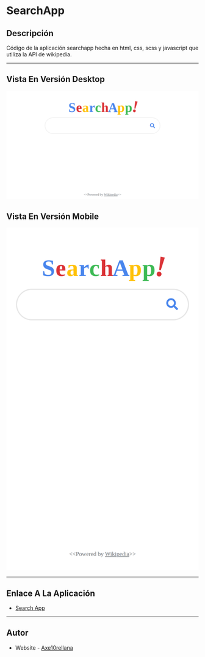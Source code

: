 # SearchApp

## Descripción

Código de la aplicación searchapp hecha en html, css, scss y javascript que utiliza la API de wikipedia.

---

## Vista En Versión Desktop

![Vista_En_Versión_Desktop](searchapp/assets/desktop-preview.jpg)

## Vista En Versión Mobile

![Vista_En_Versión_Mobile](searchapp/assets/mobile-design.jpg)

---

## Enlace A La Aplicación

- [Search App](https://axe10rellana.github.io/searchapp/searchapp/)

---

## Autor

- Website - [Axe10rellana](https://axe10rellana.github.io/portafolio/portafolio/)
